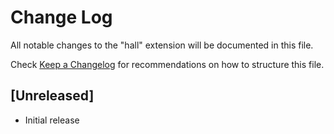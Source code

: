 # Change Log

All notable changes to the "hall" extension will be documented in this file.

Check [Keep a Changelog](http://keepachangelog.com/) for recommendations on how to structure this file.

## [Unreleased]

- Initial release